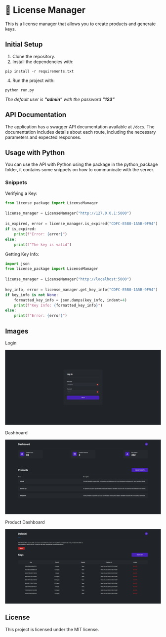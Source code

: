 # 🔑 License Manager

This is a license manager that allows you to create products and generate keys.

## Initial Setup

1. Clone the repository.
2. Install the dependencies with:
  ```shell
  pip install -r requirements.txt
  ```
4. Run the project with:
  ```shell
  python run.py
  ```
*The default user is **"admin"** with the password **"123"***

## API Documentation

The application has a swagger API documentation available at `/docs`. The documentation includes details about each route, including the necessary parameters and expected responses.

## Usage with Python

You can use the API with Python using the package in the python_package folder, it contains some snippets on how to communicate with the server.

### Snippets

Verifying a Key:
```py
from license_package import LicenseManager

license_manager = LicenseManager("http://127.0.0.1:5000")

is_expired, error = license_manager.is_expired("CDFC-E5B0-1A5B-9F94")
if is_expired:
    print(f"Error: {error}")
else:
    print(f"The key is valid")
```

Getting Key Info:
```py
import json
from license_package import LicenseManager

license_manager = LicenseManager("http://localhost:5000")

key_info, error = license_manager.get_key_info("CDFC-E5B0-1A5B-9F94")
if key_info is not None:
    formatted_key_info = json.dumps(key_info, indent=4)
    print(f"Key Info: {formatted_key_info}")
else:
    print(f"Error: {error}")
```

## Images

Login

![Login](img/login.png)

Dashboard

![Dashboard](img/dashboard.png)

Product Dashboard

![Product](img/product.png)

## License

This project is licensed under the MIT license.
